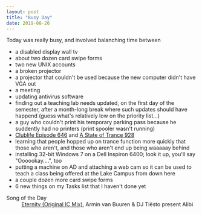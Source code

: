 ```yaml
---
layout: post
title: "Busy Day"
date: 2019-08-26
---
```


<p>Today was really busy, and involved balanching time between<br></p>

<ul>
<li>a disabled display wall tv</li>
<li>about two dozen card swipe forms</li>
<li>two new UNIX accounts</li>
<li>a broken projector</li>
<li>a projector that couldn't be used because the new computer didn't have VGA out</li>
<li>a meeting</li>
<li>updating antivirus software</li>
<li>finding out a teaching lab needs updated, on the first day of the semester, after a month-long break where such updates should have happend (guess what's relatively low on the priority list...)</li>
<li>a guy who couldn't print his temporary parking pass because he suddently had no printers (print spooler wasn't running)</li>
<li><a href="https://soundcloud.com/clublifebytiesto">Clublife Episode 646</a> and <a href="https://www.astateoftrance.com/episodes/a-state-of-trance-episode-928/">A State of Trance 928</a></li>
<li>learning that people hopped up on trance function more quickly that those who aren't, and those who aren't end up being waaaaay behind</li>
<li>installing 32-bit Windows 7 on a Dell Inspiron 6400; look it up, you'll say "Oooookay....", too</li>
<li>putting a machine on AD and attaching a web cam so it can be used to teach a class being offered at the Lake Campus from down here</li>
<li>a couple dozen more card swipe forms</li>
<li>6 new things on my Tasks list that I haven't done yet</li>
</ul>

<dl>
  <dt>Song of the Day</dt>
  <dd><a href="https://www.youtube.com/watch?v=p7xbauY6lPU">Eternity (Original IC Mix)</a>, Armin van Buuren & DJ Tiësto present Alibi</dd>
</dl>




